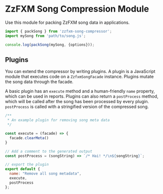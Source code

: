 # ZzFXM Song Compression Module

Use this module for packing ZzFXM song data in applications.

```js
import { packSong } from 'zzfxm-song-compressor';
import mySong from 'path/to/song.js';

console.log(packSong(mySong, {options}));
```

## Plugins

You can extend the compressor by writing plugins. A plugin is a JavaScript module that executes code on a `ZzfxmSongFacade` instance. Plugins mutate the song data through the facade.

A basic plugin has an `execute` method and a human-friendly `name` property, which can be used in reports. Plugins can also return a `postProcess` method, which will be called after the song has been processed by every plugin. `postProcess` is called with a stringified version of the compressed song.

```js
/**
 * An example plugin for removing song meta data
 */

const execute = (facade) => {
  facade.clearMeta()
}

// Add a comment to the generated output
const postProcess = (songString) => `/* Hai! */\n${songString}`;

// export the plugin
export default {
  name: "Remove all song metadata",
  execute,
  postProcess
};
```
